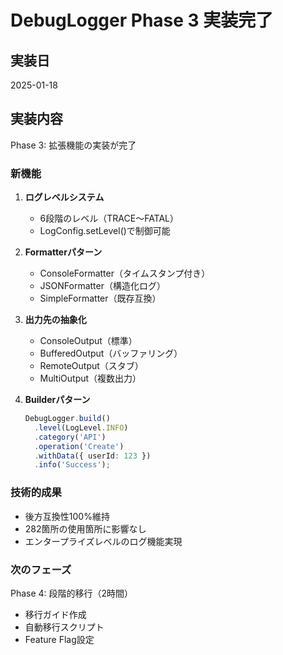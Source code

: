 # DebugLogger Phase 3 実装完了

## 実装日
2025-01-18

## 実装内容
Phase 3: 拡張機能の実装が完了

### 新機能
1. **ログレベルシステム**
   - 6段階のレベル（TRACE～FATAL）
   - LogConfig.setLevel()で制御可能

2. **Formatterパターン**
   - ConsoleFormatter（タイムスタンプ付き）
   - JSONFormatter（構造化ログ）
   - SimpleFormatter（既存互換）

3. **出力先の抽象化**
   - ConsoleOutput（標準）
   - BufferedOutput（バッファリング）
   - RemoteOutput（スタブ）
   - MultiOutput（複数出力）

4. **Builderパターン**
   ```typescript
   DebugLogger.build()
     .level(LogLevel.INFO)
     .category('API')
     .operation('Create')
     .withData({ userId: 123 })
     .info('Success');
   ```

### 技術的成果
- 後方互換性100%維持
- 282箇所の使用箇所に影響なし
- エンタープライズレベルのログ機能実現

### 次のフェーズ
Phase 4: 段階的移行（2時間）
- 移行ガイド作成
- 自動移行スクリプト
- Feature Flag設定